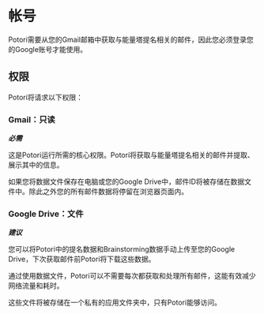 # 帐号
Potori需要从您的Gmail邮箱中获取与能量塔提名相关的邮件，因此您必须登录您的Google账号才能使用。

## 权限
Potori将请求以下权限：

### Gmail：只读
***必需***

这是Potori运行所需的核心权限。Potori将获取与能量塔提名相关的邮件并提取、展示其中的信息。

如果您将数据文件保存在电脑或您的Google Drive中，邮件ID将被存储在数据文件中。除此之外您的所有邮件数据将停留在浏览器页面内。

### Google Drive：文件
***建议***

您可以将Potori中的提名数据和Brainstorming数据手动上传至您的Google Drive，下次获取邮件前Potori将下载这些数据。

通过使用数据文件，Potori可以不需要每次都获取和处理所有邮件，这能有效减少网络流量和耗时。

这些文件将被存储在一个私有的应用文件夹中，只有Potori能够访问。